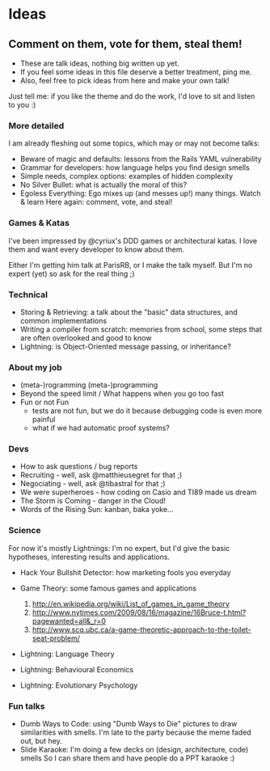 # Ideas
## Comment on them, vote for them, steal them!

* These are talk ideas, nothing big written up yet.
* If you feel some ideas in this file deserve a better treatment, ping me.
* Also, feel free to pick ideas from here and make your own talk!

Just tell me: if you like the theme and do the work, I'd love to sit and listen to you :)


### More detailed
I am already fleshing out some topics, which may or may not become talks:
* Beware of magic and defaults: lessons from the Rails YAML vulnerability
* Grammar for developers: how language helps you find design smells
* Simple needs, complex options: examples of hidden complexity
* No Silver Bullet: what is actually the moral of this?
* Egoless Everything: Ego mixes up (and messes up!) many things. Watch & learn
Here again: comment, vote, and steal!


### Games & Katas
I've been impressed by @cyriux's DDD games or architectural katas.
I love them and want every developer to know about them.

Either I'm getting him talk at ParisRB, or I make the talk myself.
But I'm no expert (yet) so ask for the real thing ;)


### Technical
* Storing & Retrieving: a talk about the "basic" data structures, and common implementations
* Writing a compiler from scratch: memories from school, some steps that are often overlooked and good to know
* Lightning: is Object-Oriented message passing, or inheritance?


### About my job
* (meta-)rogramming (meta-)programming
* Beyond the speed limit / What happens when you go too fast
* Fun or not Fun
    - tests are not fun, but we do it because debugging code is even more painful
    - what if we had automatic proof systems?

### Devs
* How to ask questions / bug reports
* Recruiting - well, ask @matthieusegret for that ;)
* Negociating - well, ask @tibastral for that ;)
* We were superheroes - how coding on Casio and TI89 made us dream
* The Storm is Coming - danger in the Cloud!
* Words of the Rising Sun: kanban, baka yoke...

### Science
For now it's mostly Lightnings: I'm no expert, but I'd give the basic hypotheses, interesting results and applications.
* Hack Your Bullshit Detector: how marketing fools you everyday

* Game Theory: some famous games and applications
  1. http://en.wikipedia.org/wiki/List_of_games_in_game_theory
  1. http://www.nytimes.com/2009/08/16/magazine/16Bruce-t.html?pagewanted=all&_r=0
  1. http://www.scq.ubc.ca/a-game-theoretic-approach-to-the-toilet-seat-problem/

* Lightning: Language Theory
* Lightning: Behavioural Economics
* Lightning: Evolutionary Psychology

### Fun talks
* Dumb Ways to Code: using "Dumb Ways to Die" pictures to draw similarities with smells.
  I'm late to the party because the meme faded out, but hey.
* Slide Karaoke: I'm doing a few decks on (design, architecture, code) smells
  So I can share them and have people do a PPT karaoke :)
